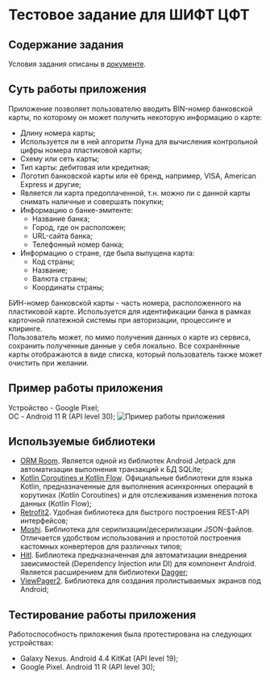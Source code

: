 # Тестовое задание для ШИФТ ЦФТ
## Содержание задания
Условия задания описаны в [документе](./documents/task.pdf).
## Суть работы приложения
Приложение позволяет пользователю вводить BIN-номер банковской карты, 
по которому он может получить некоторую информацию о карте:
* Длину номера карты;
* Используется ли в ней алгоритм Луна для вычисления контрольной цифры 
номера пластиковой карты;
* Схему или сеть карты;
* Тип карты: дебитовая или кредитная;
* Логотип банковской карты или её бренд, например, VISA, American Express
и другие;
* Является ли карта предоплаченной, т.н. можно ли с данной карты
снимать наличные и совершать покупки;
* Информацию о банке-эмитенте:
    * Название банка;
    * Город, где он расположен;
    * URL-сайта банка;
    * Телефонный номер банка;
* Информацию о стране, где была выпущена карта:
    * Код страны;
    * Название;
    * Валюта страны;
    * Координаты страны;

БИН-номер банковской карты - часть номера, расположенного на пластиковой карте. 
Используется для идентификации банка в рамках карточной платежной системы при 
авторизации, процессинге и клиринге.  
Пользователь может, по мимо получения данных о карте из сервиса, сохранить 
полученные данные у себя локально. Все сохранённые карты отображаются в виде списка,
который пользователь также может очистить при желании.  
## Пример работы приложения
Устройство - Google Pixel;  
ОС - Android 11 R (API level 30);
![Пример работы приложения](./media/record.gif)
## Используемые библиотеки
* [ORM Room](https://developer.android.com/training/data-storage/room). Является одной из библиотек
Android Jetpack для автоматизации выполнения
транзакций к БД SQLite;
* [Kotlin Coroutines и Kotlin Flow](https://kotlinlang.org/docs/coroutines-guide.html).
Официальные библиотеки для языка Kotlin, предназначенные для выполнения асинхронных операций в
корутинах (Kotlin Coroutines) и для отслеживания изменения потока данных (Kotlin Flow);
* [Retrofit2](https://square.github.io/retrofit). Удобная библиотека для быстрого построения
REST-API интерфейсов;
* [Moshi](https://github.com/square/moshi). Библиотека для серилизации/десерилизации JSON-файлов.
Отличается удобством использования и простотой построения кастомных конвертеров для различных
типов;
* [Hitl](https://developer.android.com/training/dependency-injection/hilt-android). Библиотека
предназначенная для автоматизации внедрения зависимостей (Dependency Injection или DI) для компонент
Android. Является расширением для библиотеки [Dagger](https://dagger.dev);
* [ViewPager2](https://developer.android.com/guide/navigation/navigation-swipe-view-2). Библиотека
для создания пролистываемых экранов под Android;
## Тестирование работы приложения
Работоспособность приложения была протестирована на следующих устройствах:
* Galaxy Nexus. Android 4.4 KitKat (API level 19);
* Google Pixel. Android 11 R (API level 30);

